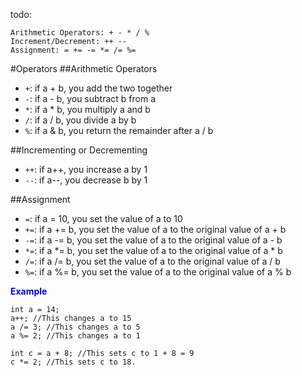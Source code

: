 todo:
```
Arithmetic Operators: + - * / %
Increment/Decrement: ++ --
Assignment: = += -= *= /= %=
```

#Operators
##Arithmetic Operators
* ```+```: if a + b, you add the two together
* ```-```: if a - b, you subtract b from a
* ```*```: if a * b, you multiply a and b
* ```/```: if a / b, you divide a by b
* ```%```: if a & b, you return the remainder after a / b

##Incrementing or Decrementing
* ```++```: if a++, you increase a by 1
* ```--```: if a--, you decrease b by 1

##Assignment
* ```=```: if a = 10, you set the value of a to 10
* ```+=```: if a += b, you set the value of a to the original value of a + b
* ```-=```: if a -= b, you set the value of a to the original value of a - b
* ```*=```: if a *= b, you set the value of a to the original value of a * b
* ```/=```: if a /= b, you set the value of a to the original value of a / b
* ```%=```: if a %= b, you set the value of a to the original value of a % b

<span style="color:blue">**Example**</span>    
```
int a = 14;
a++; //This changes a to 15
a /= 3; //This changes a to 5
a %= 2; //This changes a to 1

int c = a + 8; //This sets c to 1 + 8 = 9
c *= 2; //This sets c to 18.
```